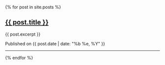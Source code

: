 {% for post in site.posts %}

<h2>
  <a href="{{ post.url }}">{{ post.title }}</a>
</h2>
<p class="excerpt">{{ post.excerpt }}</p>
<p>Published on {{ post.date | date: "%b %e, %Y" }}</p>
<hr/>

{% endfor %}

